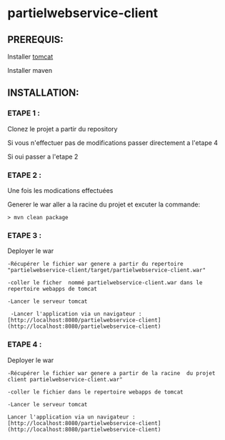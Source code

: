 # partielwebservice-client

## PREREQUIS: 

Installer [tomcat](https://tomcat.apache.org/tomcat-8.5-doc/setup.html)

Installer maven

## INSTALLATION:

### ETAPE 1 : 
  Clonez le projet a partir du repository

Si vous n'effectuer pas de modifications passer directement a l'etape 4

Si oui passer a l'etape  2
  
### ETAPE 2 : 

Une fois les modications effectuées

  Generer le war aller a la racine du projet et excuter la commande:
  
    > mvn clean package
    
 ### ETAPE 3 :
 
 Deployer le war 
  
    -Récupérer le fichier war genere a partir du repertoire "partielwebservice-client/target/partielwebservice-client.war"
    
    -coller le ficher  nommé partielwebservice-client.war dans le repertoire webapps de tomcat
    
    -Lancer le serveur tomcat 
    
     -Lancer l'application via un navigateur : [http://localhost:8080/partielwebservice-client](http://localhost:8080/partielwebservice-client)


### ETAPE 4 :
 
 Deployer le war 
  
    -Récupérer le fichier war genere a partir de la racine  du projet client partielwebservice-client.war"
    
    -coller le fichier dans le repertoire webapps de tomcat
    
    -Lancer le serveur tomcat 
    
    Lancer l'application via un navigateur : [http://localhost:8080/partielwebservice-client](http://localhost:8080/partielwebservice-client)
